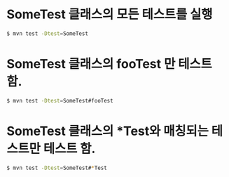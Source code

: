 # SomeTest 클래스의 모든 테스트를 실행

```sh
$ mvn test -Dtest=SomeTest
```

# SomeTest 클래스의 fooTest 만 테스트 함.

```sh
$ mvn test -Dtest=SomeTest#fooTest
````


# SomeTest 클래스의 *Test와 매칭되는 테스트만 테스트 함.

```sh
$ mvn test -Dtest=SomeTest#*Test
```

